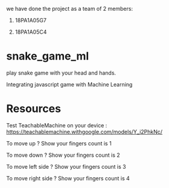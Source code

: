 we have done the project as a team of 2 members:

1. 18PA1A05G7

2. 18PA1A05C4

# snake_game_ml
play snake game with your head and hands.

Integrating javascript game with Machine Learning

# Resources 

Test TeachableMachine on your device : https://teachablemachine.withgoogle.com/models/Y_i2PhkNc/

To move up ? Show your fingers count is 1

To move down ? Show your fingers count is 2

To move left side ? Show your fingers count is 3

To move right side ? Show your fingers count is 4

